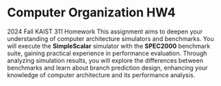# Computer Organization HW4
2024 Fall KAIST 311 Homework
This assignment aims to deepen your understanding of computer architecture simulators and benchmarks. You will execute the **SimpleScalar** simulator with the **SPEC2000** benchmark suite, gaining practical experience in performance evaluation. Through analyzing simulation results, you will explore the differences between benchmarks and learn about branch prediction design, enhancing your knowledge of computer architecture and its performance analysis.
